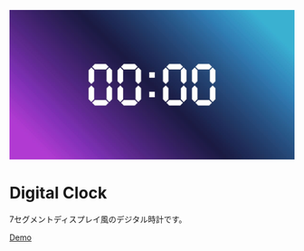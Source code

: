 ![デジタル時計](/public/og-image.jpg)
# Digital Clock
7セグメントディスプレイ風のデジタル時計です。

[Demo](https://acchinosorara.github.io/digital-clock/)
